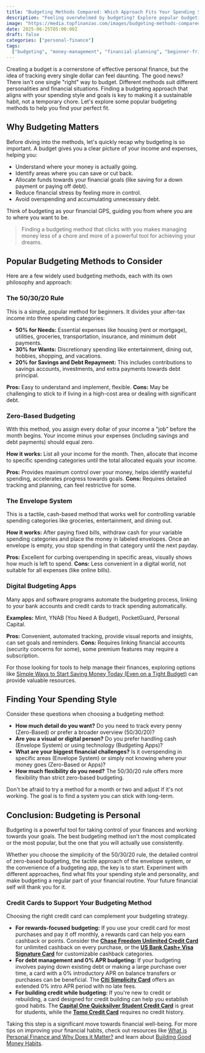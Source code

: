 ```yaml
---
title: "Budgeting Methods Compared: Which Approach Fits Your Spending Style?"
description: "Feeling overwhelmed by budgeting? Explore popular budgeting methods like the 50/30/20 rule, zero-based budgeting, and more to find the perfect fit for your spending style and financial goals."
image: "https://media.topfinanzas.com/images/budgeting-methods-compared-which-approach-fits-your-spending-style-2.webp"
date: 2025-06-25T05:00:00Z
draft: false
categories: ["personal-finance"]
tags:
  ["budgeting", "money-management", "financial-planning", "beginner-friendly"]
---
```


Creating a budget is a cornerstone of effective personal finance, but the idea of tracking every single dollar can feel daunting. The good news? There isn't one single "right" way to budget. Different methods suit different personalities and financial situations. Finding a budgeting approach that aligns with your spending style and goals is key to making it a sustainable habit, not a temporary chore. Let's explore some popular budgeting methods to help you find your perfect fit.

## Why Budgeting Matters

Before diving into the methods, let's quickly recap why budgeting is so important. A budget gives you a clear picture of your income and expenses, helping you:

- Understand where your money is actually going.
- Identify areas where you can save or cut back.
- Allocate funds towards your financial goals (like saving for a down payment or paying off debt).
- Reduce financial stress by feeling more in control.
- Avoid overspending and accumulating unnecessary debt.

Think of budgeting as your financial GPS, guiding you from where you are to where you want to be.

> Finding a budgeting method that clicks with you makes managing money less of a chore and more of a powerful tool for achieving your dreams.

## Popular Budgeting Methods to Consider

Here are a few widely used budgeting methods, each with its own philosophy and approach:

### The 50/30/20 Rule

This is a simple, popular method for beginners. It divides your after-tax income into three spending categories:

- **50% for Needs:** Essential expenses like housing (rent or mortgage), utilities, groceries, transportation, insurance, and minimum debt payments.
- **30% for Wants:** Discretionary spending like entertainment, dining out, hobbies, shopping, and vacations.
- **20% for Savings and Debt Repayment:** This includes contributions to savings accounts, investments, and extra payments towards debt principal.

**Pros:** Easy to understand and implement, flexible.
**Cons:** May be challenging to stick to if living in a high-cost area or dealing with significant debt.

### Zero-Based Budgeting

With this method, you assign every dollar of your income a "job" before the month begins. Your income minus your expenses (including savings and debt payments) should equal zero.

**How it works:** List all your income for the month. Then, allocate that income to specific spending categories until the total allocated equals your income.

**Pros:** Provides maximum control over your money, helps identify wasteful spending, accelerates progress towards goals.
**Cons:** Requires detailed tracking and planning, can feel restrictive for some.

### The Envelope System

This is a tactile, cash-based method that works well for controlling variable spending categories like groceries, entertainment, and dining out.

**How it works:** After paying fixed bills, withdraw cash for your variable spending categories and place the money in labeled envelopes. Once an envelope is empty, you stop spending in that category until the next payday.

**Pros:** Excellent for curbing overspending in specific areas, visually shows how much is left to spend.
**Cons:** Less convenient in a digital world, not suitable for all expenses (like online bills).

### Digital Budgeting Apps

Many apps and software programs automate the budgeting process, linking to your bank accounts and credit cards to track spending automatically.

**Examples:** Mint, YNAB (You Need A Budget), PocketGuard, Personal Capital.

**Pros:** Convenient, automated tracking, provide visual reports and insights, can set goals and reminders.
**Cons:** Requires linking financial accounts (security concerns for some), some premium features may require a subscription.

For those looking for tools to help manage their finances, exploring options like [Simple Ways to Start Saving Money Today (Even on a Tight Budget)](/personal-finance/simple-ways-to-start-saving-money-today-even-on-a-tight-budget) can provide valuable resources.

## Finding Your Spending Style

Consider these questions when choosing a budgeting method:

- **How much detail do you want?** Do you need to track every penny (Zero-Based) or prefer a broader overview (50/30/20)?
- **Are you a visual or digital person?** Do you prefer handling cash (Envelope System) or using technology (Budgeting Apps)?
- **What are your biggest financial challenges?** Is it overspending in specific areas (Envelope System) or simply not knowing where your money goes (Zero-Based or Apps)?
- **How much flexibility do you need?** The 50/30/20 rule offers more flexibility than strict zero-based budgeting.

Don't be afraid to try a method for a month or two and adjust if it's not working. The goal is to find a system you can stick with long-term.

## Conclusion: Budgeting is Personal

Budgeting is a powerful tool for taking control of your finances and working towards your goals. The best budgeting method isn't the most complicated or the most popular, but the one that you will actually use consistently.

Whether you choose the simplicity of the 50/30/20 rule, the detailed control of zero-based budgeting, the tactile approach of the envelope system, or the convenience of a budgeting app, the key is to start. Experiment with different approaches, find what fits your spending style and personality, and make budgeting a regular part of your financial routine. Your future financial self will thank you for it.

### Credit Cards to Support Your Budgeting Method

Choosing the right credit card can complement your budgeting strategy.

- **For rewards-focused budgeting:** If you use your credit card for most purchases and pay it off monthly, a rewards card can help you earn cashback or points. Consider the [**Chase Freedom Unlimited Credit Card**](/financial-solutions/chase-freedom-unlimited-credit-card-benefits) for unlimited cashback on every purchase, or the [**US Bank Cash+ Visa Signature Card**](/financial-solutions/us-bank-cash-plus-visa-signature-card-benefits) for customizable cashback categories.
- **For debt management and 0% APR budgeting:** If your budgeting involves paying down existing debt or making a large purchase over time, a card with a 0% introductory APR on balance transfers or purchases can be beneficial. The [**Citi Simplicity Card**](/financial-solutions/citi-simplicity-card-benefits) offers an extended 0% intro APR period with no late fees.
- **For building credit while budgeting:** If you're new to credit or rebuilding, a card designed for credit building can help you establish good habits. The [**Capital One Quicksilver Student Credit Card**](/financial-solutions/capital-one-quicksilver-student-credit-card-benefits) is great for students, while the [**Tomo Credit Card**](/financial-solutions/tomo-credit-card-benefits) requires no credit history.

Taking this step is a significant move towards financial well-being. For more tips on improving your financial habits, check out resources like [What is Personal Finance and Why Does it Matter?](/personal-finance/what-is-personal-finance-and-why-does-it-matter) and learn about [Building Good Money Habits](/personal-finance/building-good-money-habits-consistency-is-key).
